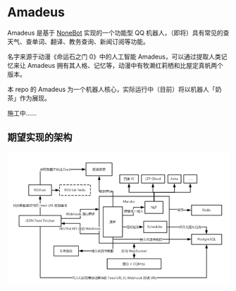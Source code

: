 # Amadeus

Amadeus 是基于 [NoneBot](https://github.com/richardchien/none-bot) 实现的一个功能型 QQ 机器人，（即将）具有常见的查天气、查单词、翻译、教务查询、新闻订阅等功能。

名字来源于动漫《命运石之门 0》中的人工智能 Amadeus，可以通过提取人类记忆来让 Amadeus 拥有其人格、记忆等，动漫中有牧濑红莉栖和比屋定真帆两个版本。

本 repo 的 Amadeus 为一个机器人核心，实际运行中（目前）将以机器人「奶茶」作为展现。

施工中……

## 期望实现的架构

![架构](assets/架构.png)
